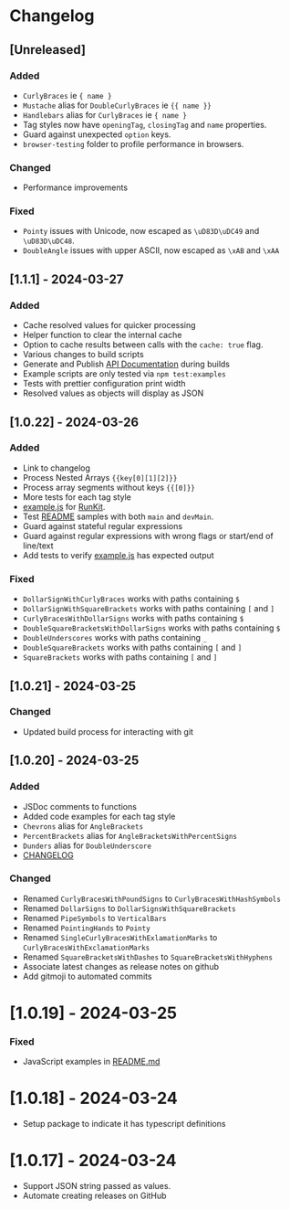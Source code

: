 # Changelog

## [Unreleased]

### Added

- `CurlyBraces` ie `{ name }`
- `Mustache` alias for `DoubleCurlyBraces` ie `{{ name }}`
- `Handlebars` alias for `CurlyBraces` ie `{ name }`
- Tag styles now have `openingTag`, `closingTag` and `name` properties.
- Guard against unexpected `option` keys.
- `browser-testing` folder to profile performance in browsers.

### Changed

- Performance improvements

### Fixed

- `Pointy` issues with Unicode, now escaped as `\uD83D\uDC49` and `\uD83D\uDC48`.
- `DoubleAngle` issues with upper ASCII, now escaped as `\xAB` and `\xAA`

## [1.1.1] - 2024-03-27

### Added

- Cache resolved values for quicker processing
- Helper function to clear the internal cache
- Option to cache results between calls with the `cache: true` flag.
- Various changes to build scripts
- Generate and Publish [API Documentation](https://codejamboree.github.io/replace-tags/) during builds
- Example scripts are only tested via `npm test:examples`
- Tests with prettier configuration print width
- Resolved values as objects will display as JSON

## [1.0.22] - 2024-03-26

### Added

- Link to changelog
- Process Nested Arrays `{{key[0][1][2]}}`
- Process array segments without keys `{{[0]}}`
- More tests for each tag style
- [example.js](./example.js) for [RunKit](https://npm.runkit.com/%40codejamboree%2Freplace-tags).
- Test [README](./README.md) samples with both `main` and `devMain`.
- Guard against stateful regular expressions
- Guard against regular expressions with wrong flags or start/end of line/text
- Add tests to verify [example.js](./example.js) has expected output

### Fixed

- `DollarSignWithCurlyBraces` works with paths containing `$`
- `DollarSignWithSquareBrackets` works with paths containing `[` and `]`
- `CurlyBracesWithDollarSigns` works with paths containing `$`
- `DoubleSquareBracketsWithDollarSigns` works with paths containing `$`
- `DoubleUnderscores` works with paths containing `_`
- `DoubleSquareBrackets` works with paths containing `[` and `]`
- `SquareBrackets` works with paths containing `[` and `]`

## [1.0.21] - 2024-03-25

### Changed

- Updated build process for interacting with git

## [1.0.20] - 2024-03-25

### Added

- JSDoc comments to functions
- Added code examples for each tag style
- `Chevrons` alias for `AngleBrackets`
- `PercentBrackets` alias for `AngleBracketsWithPercentSigns`
- `Dunders` alias for `DoubleUnderscore`
- [CHANGELOG](./CHANGELOG.md)

### Changed

- Renamed `CurlyBracesWithPoundSigns` to `CurlyBracesWithHashSymbols`
- Renamed `DollarSigns` to `DollarSignsWithSquareBrackets`
- Renamed `PipeSymbols` to `VerticalBars`
- Renamed `PointingHands` to `Pointy`
- Renamed `SingleCurlyBracesWithExlamationMarks` to `CurlyBracesWithExclamationMarks`
- Renamed `SquareBracketsWithDashes` to `SquareBracketsWithHyphens`
- Associate latest changes as release notes on github
- Add gitmoji to automated commits

# [1.0.19] - 2024-03-25

### Fixed

- JavaScript examples in [README.md](./README.md)

# [1.0.18] - 2024-03-24

- Setup package to indicate it has typescript definitions

# [1.0.17] - 2024-03-24

- Support JSON string passed as values.
- Automate creating releases on GitHub
